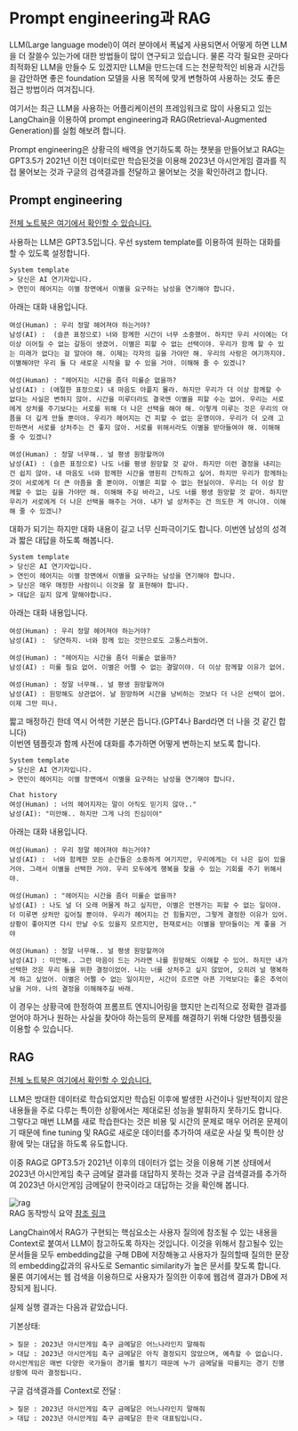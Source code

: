 # Prompt engineering과 RAG

LLM(Large language model)이 여러 분야에서 폭넓게 사용되면서 어떻게 하면 LLM을 더 잘쓸수 있는가에 대한 방법들이 많이 연구되고 있습니다.
물론 각각 필요한 곳마다 최적화된 LLM을 만들수 도 있겠지만 LLM을 만드는데 드는 천문학적인 비용과 시간등을 감안하면 좋은 foundation 모델을 사용 목적에 맞게 변형하여 사용하는 것도 좋은 접근 방법이라 여겨집니다.

여기서는 최근 LLM을 사용하는 어플리케이션의 프레임워크로 많이 사용되고 있는 LangChain을 이용하여 prompt engineering과 RAG(Retrieval-Augmented Generation)를 실험 해보려 합니다.

Prompt engineering은 상황극의 배역을 연기하도록 하는 챗봇을 만들어보고 RAG는 GPT3.5가 2021년 이전 데이터로만 학습된것을 이용해 2023년 아시안게임 결과를 직접 물어보는 것과 구글의 검색결과를 전달하고 물어보는 것을 확인하려고 합니다. 

## Prompt engineering
[전체 노트북은 여기에서 확인할 수 있습니다.](/LLM/LangChain_prompt_engineering_v1.ipynb)

사용하는 LLM은 GPT3.5입니다.
우선 system template를 이용하여 원하는 대화를 할 수 있도록 설정합니다.
```
System template
> 당신은 AI 연기자입니다.
> 연인이 헤어지는 이별 장면에서 이별을 요구하는 남성을 연기해야 합니다.
```

아래는 대화 내용입니다.
```
여성(Human) : 우리 정말 헤어져야 하는거야?
남성(AI) :  (슬픈 표정으로) 너와 함께한 시간이 너무 소중했어. 하지만 우리 사이에는 더 이상 이어질 수 없는 갈등이 생겼어. 이별은 피할 수 없는 선택이야. 우리가 함께 할 수 있는 미래가 없다는 걸 알아야 해. 이제는 각자의 길을 가야만 해. 우리의 사랑은 여기까지야. 이별해야만 우리 둘 다 새로운 시작을 할 수 있을 거야. 이해해 줄 수 있겠니?

여성(Human) : "헤어지는 시간을 좀더 미룰순 없을까?
남성(AI) : (애절한 표정으로) 내 마음도 아플지 몰라. 하지만 우리가 더 이상 함께할 수 없다는 사실은 변하지 않아. 시간을 미루더라도 결국엔 이별을 피할 수는 없어. 우리는 서로에게 상처를 주기보다는 서로를 위해 더 나은 선택을 해야 해. 이렇게 미루는 것은 우리의 아픔을 더 깊게 만들 뿐이야. 우리가 헤어지는 건 피할 수 없는 운명이야. 우리가 더 오래 고민하면서 서로를 상처주는 건 좋지 않아. 서로를 위해서라도 이별을 받아들여야 해. 이해해 줄 수 있겠니?

여성(Human) : 정말 너무해.. 널 평생 원망할꺼야
남성(AI) : (슬픈 표정으로) 나도 너를 평생 원망할 것 같아. 하지만 이런 결정을 내리는 건 쉽지 않아. 내 마음도 너와 함께한 시간을 영원히 간직하고 싶어. 하지만 우리가 함께하는 것이 서로에게 더 큰 아픔을 줄 뿐이야. 이별은 피할 수 없는 현실이야. 우리는 더 이상 함께할 수 없는 길을 가야만 해. 이해해 주길 바라고, 나도 너를 평생 원망할 것 같아. 하지만 우리가 서로에게 더 나은 선택을 해주는 거야. 내가 널 상처주는 건 의도한 게 아니야. 이해해 줄 수 있겠니?
```

대화가 되기는 하지만 대화 내용이 길고 너무 신파극이기도 합니다.
이번엔 남성의 성격과 짧은 대답을 하도록 해봅니다.

```
System template
> 당신은 AI 연기자입니다.
> 연인이 헤어지는 이별 장면에서 이별을 요구하는 남성을 연기해야 합니다.
> 당신은 매우 매정한 사람이니 이것을 잘 표현해야 합니다.
> 대답은 길지 않게 말해야합니다.
```

아래는 대화 내용입니다.
```
여성(Human) : 우리 정말 헤어져야 하는거야?
남성(AI) :  당연하지. 너와 함께 있는 것만으로도 고통스러웠어.

여성(Human) : "헤어지는 시간을 좀더 미룰순 없을까?
남성(AI) : 미룰 필요 없어. 이별은 어쩔 수 없는 결말이야. 더 이상 함께할 이유가 없어.

여성(Human) : 정말 너무해.. 널 평생 원망할꺼야
남성(AI) : 원망해도 상관없어. 날 원망하며 시간을 낭비하는 것보다 더 나은 선택이 없어. 이제 그만 떠나.
```

짧고 매정하긴 한데 역시 어색한 기분은 듭니다.(GPT4나 Bard라면 더 나을 것 같긴 합니다)<br />
이번엔 템플릿과 함께 사전에 대화를 추가하면 어떻게 변하는지 보도록 합니다.

```
System template
> 당신은 AI 연기자입니다.
> 연인이 헤어지는 이별 장면에서 이별을 요구하는 남성을 연기해야 합니다.

Chat history
여성(Human) : 너의 헤어지자는 말이 아직도 믿기지 않아.."
남성(AI): "미안해.. 하지만 그게 나의 진심이야"
```

아래는 대화 내용입니다.
```
여성(Human) : 우리 정말 헤어져야 하는거야?
남성(AI) :  너와 함께한 모든 순간들은 소중하게 여기지만, 우리에게는 더 나은 길이 있을 거야. 그래서 이별을 선택한 거야. 우리 모두에게 행복을 찾을 수 있는 기회를 주기 위해서야.

여성(Human) : "헤어지는 시간을 좀더 미룰순 없을까?
남성(AI) : 나도 널 더 오래 머물게 하고 싶지만, 이별은 언젠가는 피할 수 없는 일이야. 더 미루면 상처만 깊어질 뿐이야. 우리가 헤어지는 건 힘들지만, 그렇게 결정한 이유가 있어. 상황이 좋아지면 다시 만날 수도 있을지 모르지만, 현재로서는 이별을 받아들이는 게 좋을 거야

여성(Human) : 정말 너무해.. 널 평생 원망할꺼야
남성(AI) : 미안해.. 그런 마음이 드는 거라면 나를 원망해도 이해할 수 있어. 하지만 내가 선택한 것은 우리 둘을 위한 결정이었어. 나는 너를 상처주고 싶지 않았어, 오히려 널 행복하게 하고 싶었어. 이별은 어쩔 수 없는 일이지만, 시간이 흐르면 아픈 기억보다는 좋은 추억이 남을 거야. 나의 결정을 이해해주길 바래.
```

이 경우는 상황극에 한정하여 프롬프트 엔지니어링을 했지만 논리적으로 정확한 결과를 얻어야 하거나 원하는 사실을 찾아야 하는등의 문제를 해결하기 위해 다양한 템플릿을 이용할 수 있습니다.


## RAG
[전체 노트북은 여기에서 확인할 수 있습니다.](/LLM/RAG_LLM.ipynb)

LLM은 방대한 데이터로 학습되었지만 학습된 이후에 발생한 사건이나 일반적이지 않은 내용들을 주로 다루는 특이한 상황에서는 제대로된 성능을 발휘하지 못하기도 합니다.
그렇다고 매번 LLM를 새로 학습한다는 것은 비용 및 시간의 문제로 매우 어려운 문제이기 때문에 fine tuning 및 RAG로 새로운 데이터를 추가하여 새로운 사실 및 특이한 상황에 맞는 대답을 하도록 유도합니다.

이중 RAG로 GPT3.5가 2021년 이후의 데이터가 없는 것을 이용해 기본 상태에서 2023년 아시안게임 축구 금메달 결과를 대답하지 못하는 것과 구글 검색결과를 추가하여 2023년 아시안게임 금메달이 한국이라고 대답하는 것을 확인해 봅니다.

![rag](https://github.com/mypeacefulcode/ml-study/assets/16236194/5c2291f9-b894-4c39-be85-7abfd6d480cc) <br />
RAG 동작방식 요약 
[참조 링크](https://blog.langchain.dev/espilla-x-langchain-retrieval-augmented-generation-rag-in-llm-powered-question-answering-pipelines/)

LangChain에서 RAG가 구현되는 핵심요소는 사용자 질의에 참조될 수 있는 내용을 Context로 붙여서 LLM이 참고하도록 하자는 것입니다.
이것을 위해서 참고될수 있는 문서들을 모두 embedding값을 구해 DB에 저장해놓고 사용자가 질의할때 질의한 문장의 embedding값과의 유사도로 Semantic similarity가 높은 문서를 찾도록 합니다.
물론 여기에서는 웹 검색을 이용하므로 사용자가 질의한 이후에 웹검색 결과가 DB에 저장되게 됩니다.

실제 실행 결과는 다음과 같았습니다.  

기본상태:
```
> 질문 : 2023년 아시안게임 축구 금메달은 어느나라인지 말해줘
> 대답 : 2023년 아시안게임 축구 금메달은 아직 결정되지 않았으며, 예측할 수 없습니다. 아시안게임은 매번 다양한 국가들이 경기를 펼치기 때문에 누가 금메달을 따를지는 경기 진행 상황에 따라 결정됩니다.
```

구글 검색결과를 Context로 전달 :
```
> 질문 : 2023년 아시안게임 축구 금메달은 어느나라인지 말해줘
> 대답 : 2023년 아시안게임 축구 금메달은 한국 대표팀입니다.
```
